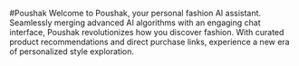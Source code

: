 #Poushak
Welcome to Poushak, your personal fashion AI assistant. Seamlessly merging advanced AI algorithms with an engaging chat interface, Poushak revolutionizes how you discover fashion. With curated product recommendations and direct purchase links, experience a new era of personalized style exploration.
